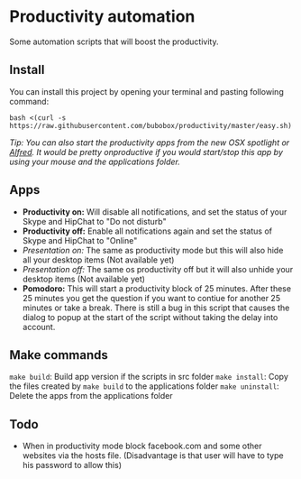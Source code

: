Productivity automation
=======================

Some automation scripts that will boost the productivity.

Install
-------
You can install this project by opening your terminal and pasting following command:

	bash <(curl -s https://raw.githubusercontent.com/bubobox/productivity/master/easy.sh)

_Tip: You can also start the productivity apps from the new OSX spotlight or [Alfred](http://www.alfredapp.com/). It would be pretty onproductive if you would start/stop this app by using your mouse and the applications folder._

Apps
----
* __Productivity on:__ Will disable all notifications, and set the status of your Skype and HipChat to "Do not disturb"
* __Productivity off:__ Enable all notifications again and set the status of Skype and HipChat to "Online"
* _Presentation on:_ The same as productivity mode but this will also hide all your desktop items (Not available yet)
* _Presentation off:_ The same os productivity off but it will also unhide your desktop items (Not available yet)
* __Pomodoro:__ This will start a productivity block of 25 minutes. After these 25 minutes you get the question if you want to contiue for another 25 minutes or take a break. There is still a bug in this script that causes the dialog to popup at the start of the script without taking the delay into account.

Make commands
-------------

`make build`: Build app version if the scripts in src folder
`make install`: Copy the files created by `make build` to the applications folder
`make uninstall`: Delete the apps from the applications folder

Todo
----
* When in productivity mode block facebook.com and some other websites via the hosts file. (Disadvantage is that user will have to type his password to allow this)